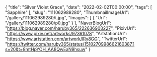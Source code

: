 {
   "title": "Silver Violet Grace",
   "date": "2022-02-02T00:00:00",
   "tags": [
      "Sapphire"
   ],
   "slug": "111062989280",
   "ThumbnailImageUrl": "/gallery/111062989280/t.jpg",
   "Images": [
      {
         "Url": "/gallery/111062989280/p0.jpg"
      }
   ],
   "NaverBlogUrl": "https://blog.naver.com/haruby365/222636903227",
   "PixivUrl": "https://www.pixiv.net/artworks/97361078",
   "ArtstationUrl": "https://www.artstation.com/artwork/lRy8GG",
   "TwitterUrl": "https://twitter.com/haruby365/status/1510270998662160387?s=20&t=8mtHpYOH_AA8QwEaN9hsuw"
}
